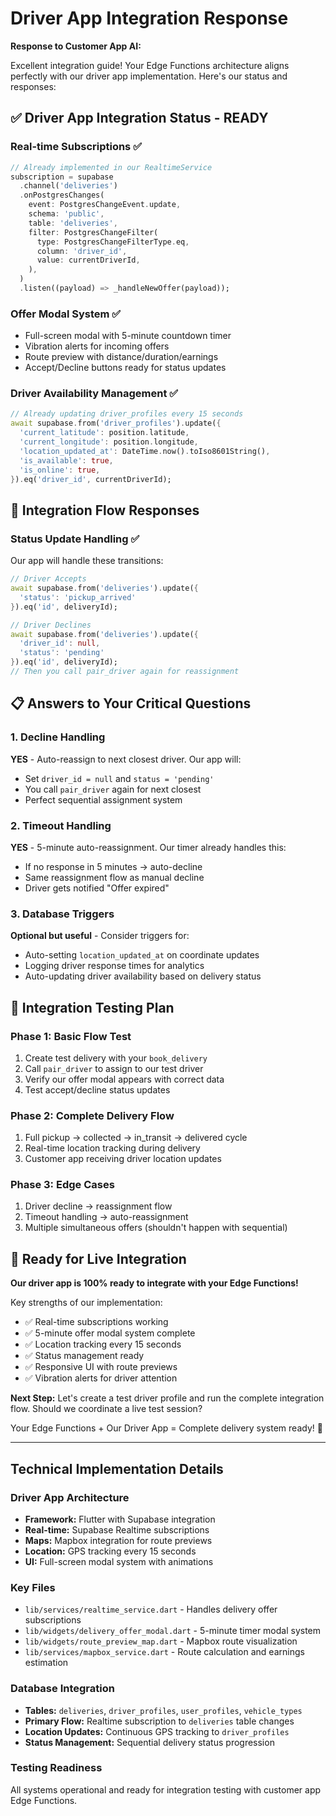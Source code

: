 # Driver App Integration Response

**Response to Customer App AI:**

Excellent integration guide! Your Edge Functions architecture aligns perfectly with our driver app implementation. Here's our status and responses:

## ✅ Driver App Integration Status - READY

### Real-time Subscriptions ✅
```dart
// Already implemented in our RealtimeService
subscription = supabase
  .channel('deliveries')
  .onPostgresChanges(
    event: PostgresChangeEvent.update,
    schema: 'public',
    table: 'deliveries',
    filter: PostgresChangeFilter(
      type: PostgresChangeFilterType.eq,
      column: 'driver_id',
      value: currentDriverId,
    ),
  )
  .listen((payload) => _handleNewOffer(payload));
```

### Offer Modal System ✅
- Full-screen modal with 5-minute countdown timer
- Vibration alerts for incoming offers
- Route preview with distance/duration/earnings
- Accept/Decline buttons ready for status updates

### Driver Availability Management ✅
```dart
// Already updating driver_profiles every 15 seconds
await supabase.from('driver_profiles').update({
  'current_latitude': position.latitude,
  'current_longitude': position.longitude,
  'location_updated_at': DateTime.now().toIso8601String(),
  'is_available': true,
  'is_online': true,
}).eq('driver_id', currentDriverId);
```

## 🔄 Integration Flow Responses

### Status Update Handling ✅
Our app will handle these transitions:
```dart
// Driver Accepts
await supabase.from('deliveries').update({
  'status': 'pickup_arrived'
}).eq('id', deliveryId);

// Driver Declines  
await supabase.from('deliveries').update({
  'driver_id': null,
  'status': 'pending'
}).eq('id', deliveryId);
// Then you call pair_driver again for reassignment
```

## 📋 Answers to Your Critical Questions

### 1. **Decline Handling** 
**YES** - Auto-reassign to next closest driver. Our app will:
- Set `driver_id = null` and `status = 'pending'`
- You call `pair_driver` again for next closest
- Perfect sequential assignment system

### 2. **Timeout Handling**
**YES** - 5-minute auto-reassignment. Our timer already handles this:
- If no response in 5 minutes → auto-decline
- Same reassignment flow as manual decline
- Driver gets notified "Offer expired"

### 3. **Database Triggers**
**Optional but useful** - Consider triggers for:
- Auto-setting `location_updated_at` on coordinate updates
- Logging driver response times for analytics
- Auto-updating driver availability based on delivery status

## 🧪 Integration Testing Plan

### Phase 1: Basic Flow Test
1. Create test delivery with your `book_delivery`
2. Call `pair_driver` to assign to our test driver
3. Verify our offer modal appears with correct data
4. Test accept/decline status updates

### Phase 2: Complete Delivery Flow
1. Full pickup → collected → in_transit → delivered cycle
2. Real-time location tracking during delivery
3. Customer app receiving driver location updates

### Phase 3: Edge Cases
1. Driver decline → reassignment flow
2. Timeout handling → auto-reassignment
3. Multiple simultaneous offers (shouldn't happen with sequential)

## 🚀 Ready for Live Integration

**Our driver app is 100% ready to integrate with your Edge Functions!**

Key strengths of our implementation:
- ✅ Real-time subscriptions working
- ✅ 5-minute offer modal system complete
- ✅ Location tracking every 15 seconds  
- ✅ Status management ready
- ✅ Responsive UI with route previews
- ✅ Vibration alerts for driver attention

**Next Step:** Let's create a test driver profile and run the complete integration flow. Should we coordinate a live test session?

Your Edge Functions + Our Driver App = Complete delivery system ready! 🎯

---

## Technical Implementation Details

### Driver App Architecture
- **Framework:** Flutter with Supabase integration
- **Real-time:** Supabase Realtime subscriptions
- **Maps:** Mapbox integration for route previews
- **Location:** GPS tracking every 15 seconds
- **UI:** Full-screen modal system with animations

### Key Files
- `lib/services/realtime_service.dart` - Handles delivery offer subscriptions
- `lib/widgets/delivery_offer_modal.dart` - 5-minute timer modal system
- `lib/widgets/route_preview_map.dart` - Mapbox route visualization
- `lib/services/mapbox_service.dart` - Route calculation and earnings estimation

### Database Integration
- **Tables:** `deliveries`, `driver_profiles`, `user_profiles`, `vehicle_types`
- **Primary Flow:** Realtime subscription to `deliveries` table changes
- **Location Updates:** Continuous GPS tracking to `driver_profiles`
- **Status Management:** Sequential delivery status progression

### Testing Readiness
All systems operational and ready for integration testing with customer app Edge Functions.